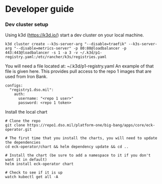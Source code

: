# Developer guide

### Dev cluster setup

Using k3d (https://k3d.io/) start a dev cluster on your local machine.

```
k3d cluster create --k3s-server-arg "--disable=traefik" --k3s-server-arg "--disable=metrics-server" -p 80:80@loadbalancer -p 443:443@loadbalancer -s 1 -a 3 -v ~/.k3d/p1-registry.yaml:/etc/rancher/k3s/registries.yaml
```

You will need a file located at: ~/.k3d/p1-registry.yaml  An example of that file is given here. This provides pull access to the repo 1 images that are used from Iron Bank.

```
configs:
  "registry1.dso.mil":
    auth:
      username: "<repo 1 user>"
      password: <repo 1 token>
```
Install the local chart

```
# Clone the repo
git clone https://repo1.dso.mil/platform-one/big-bang/apps/core/eck-operator.git

# The first time that you install the charts, you will need to update the dependencies
cd eck-operator/chart && helm dependency update && cd ..

# Install the chart (be sure to add a namespace to it if you don't want it in default)
helm install eck-operator chart 

# Check to see if it is up
watch kubectl get all -A
```
